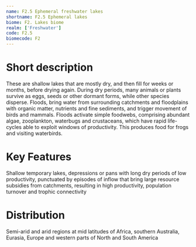 ```yaml
---
name: F2.5 Ephemeral freshwater lakes
shortname: F2.5 Ephemeral lakes
biome: F2. Lakes biome
realm: ['Freshwater']
code: F2.5
biomecode: F2
---
```

# Short description

These are shallow lakes that are mostly dry, and then fill for weeks or months, before drying again. During dry periods, many animals or plants survive as eggs, seeds or other dormant forms, while other species disperse. Floods, bring water from surrounding catchments and floodplains with organic matter, nutrients and fine sediments, and trigger movement of birds and mammals. Floods activate simple foodwebs, comprising abundant algae, zooplankton, waterbugs and crustaceans, which have rapid life-cycles able to exploit windows of productivity. This produces food for frogs and visiting waterbirds.

# Key Features

Shallow temporary lakes, depressions or pans with long dry periods of low productivity, punctuated by episodes of inflow that bring large resource subsidies from catchments, resulting in high productivity, population turnover and trophic connectivity

# Distribution

Semi-arid and arid regions at mid latitudes of Africa, southern Australia, Eurasia, Europe and western parts of North and South America

